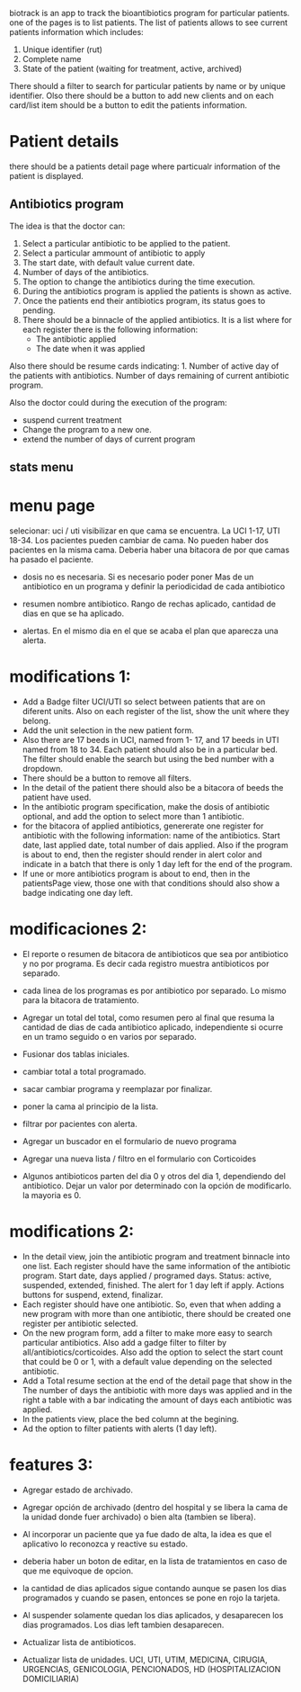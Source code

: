 biotrack is an app to track the bioantibiotics program for particular patients.
one of the pages is to list patients.
The list of patients allows to see current patients information which includes:

1. Unique identifier (rut)
2. Complete name
3. State of the patient (waiting for treatment, active, archived)

There should a filter to search for particular patients by name or by unique identifier. Olso there should be a button to add new clients and on each card/list item should be a button to edit the patients information.

# Patient details

there should be a patients detail page where particualr information of the patient is displayed.

## Antibiotics program

The idea is that the doctor can:

1. Select a particular antibiotic to be applied to the patient.
2. Select a particular ammount of antibiotic to apply
3. The start date, with default value current date.
4. Number of days of the antibiotics.
5. The option to change the antibiotics during the time execution.
6. During the antibiotics program is applied the patients is shown as active.
7. Once the patients end their antibiotics program, its status goes to pending.
8. There should be a binnacle of the applied antibiotics. It is a list where for each register there is the following information:
   - The antibiotic applied
   - The date when it was applied

Also there should be resume cards indicating: 1. Number of active day of the patients with antibiotics. Number of days remaining of current antibiotic program.

Also the doctor could during the execution of the program:

- suspend current treatment
- Change the program to a new one.
- extend the number of days of current program

## stats menu

# menu page

selecionar: uci / uti
visibilizar en que cama se encuentra. La UCI 1-17, UTI 18-34. Los pacientes pueden cambiar de cama. No pueden haber dos pacientes en la misma cama. Deberia haber una bitacora de por que camas ha pasado el paciente.

- dosis no es necesaria. Si es necesario poder poner Mas de un antibiotico en un programa y definir la periodicidad de cada antibiotico

- resumen nombre antibiotico. Rango de rechas aplicado, cantidad de dias en que se ha aplicado.

- alertas. En el mismo dia en el que se acaba el plan que aparecza una alerta.

# modifications 1:

- Add a Badge filter UCI/UTI so select between patients that are on diferent units. Also on each register of the list, show the unit where they belong.
- Add the unit selection in the new patient form.
- Also there are 17 beeds in UCI, named from 1- 17, and 17 beeds in UTI named from 18 to 34. Each patient should also be in a particular bed. The filter should enable the search but using the bed number with a dropdown.
- There should be a button to remove all filters.
- In the detail of the patient there should also be a bitacora of beeds the patient have used.
- In the antibiotic program specification, make the dosis of antibiotic optional, and add the option to select more than 1 antibiotic.
- for the bitacora of applied antibiotics, genererate one register for antibiotic with the following information: name of the antibiotics. Start date, last applied date, total number of dais applied. Also if the program is about to end, then the register should render in alert color and indicate in a batch that there is only 1 day left for the end of the program.
- If une or more antibiotics program is about to end, then in the patientsPage view, those one with that conditions should also show a badge indicating one day left.

# modificaciones 2:

- El reporte o resumen de bitacora de antibioticos que sea por antibiotico y no por programa. Es decir cada registro muestra antibioticos por separado.
- cada linea de los programas es por antibiotico por separado. Lo mismo para la bitacora de tratamiento.
- Agregar un total del total, como resumen pero al final que resuma la cantidad de dias de cada antibiotico aplicado, independiente si ocurre en un tramo seguido o en varios por separado.
- Fusionar dos tablas iniciales.
- cambiar total a total programado.
- sacar cambiar programa y reemplazar por finalizar.

- poner la cama al principio de la lista.
- filtrar por pacientes con alerta.
- Agregar un buscador en el formulario de nuevo programa
- Agregar una nueva lista / filtro en el formulario con Corticoides

- Algunos antibioticos parten del dia 0 y otros del dia 1, dependiendo del antibiotico. Dejar un valor por determinado con la opción de modificarlo. la mayoria es 0.

# modifications 2:

- In the detail view, join the antibiotic program and treatment binnacle into one list. Each register should have the same information of the antibiotic program. Start date, days applied / programed days. Status: active, suspended, extended, finished. The alert for 1 day left if apply. Actions buttons for suspend, extend, finalizar.
- Each register should have one antibiotic. So, even that when adding a new program with more than one antibiotic, there should be created one register per antibiotic selected.
- On the new program form, add a filter to make more easy to search particular antibiotics. Also add a gadge filter to filter by all/antibiotics/corticoides. Also add the option to select the start count that could be 0 or 1, with a default value depending on the selected antibiotic.
- Add a Total resume section at the end of the detail page that show in the The number of days the antibiotic with more days was applied and in the right a table with a bar indicating the amount of days each antibiotic was applied.
- In the patients view, place the bed column at the begining.
- Ad the option to filter patients with alerts (1 day left).

# features 3:

- Agregar estado de archivado.
- Agregar opción de archivado (dentro del hospital y se libera la cama de la unidad donde fuer archivado) o bien alta (tambien se libera).
- Al incorporar un paciente que ya fue dado de alta, la idea es que el aplicativo lo reconozca y reactive su estado.

- deberia haber un boton de editar, en la lista de tratamientos en caso de que me equivoque de opcion.
- la cantidad de dias aplicados sigue contando aunque se pasen los dias programados y cuando se pasen, entonces se pone en rojo la tarjeta.
- Al suspender solamente quedan los dias aplicados, y desaparecen los dias programados. Los dias left tambien desaparecen.

- Actualizar lista de antibioticos.
- Actualizar lista de unidades. UCI, UTI, UTIM, MEDICINA, CIRUGIA, URGENCIAS, GENICOLOGIA, PENCIONADOS, HD (HOSPITALIZACION DOMICILIARIA)
